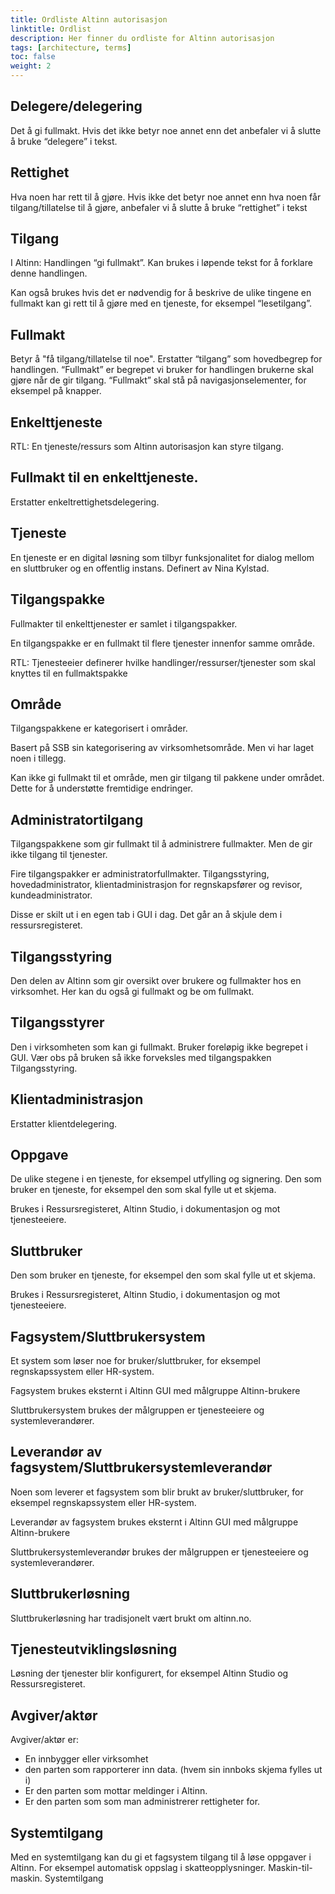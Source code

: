 ```yaml
---
title: Ordliste Altinn autorisasjon
linktitle: Ordlist
description: Her finner du ordliste for Altinn autorisasjon
tags: [architecture, terms]
toc: false
weight: 2
---
```



## Delegere/delegering

Det å gi fullmakt. Hvis  det ikke betyr noe annet enn det anbefaler vi å slutte å bruke “delegere” i tekst.


## Rettighet

Hva noen har rett til å gjøre. Hvis ikke det betyr noe annet enn hva noen får tilgang/tillatelse til å gjøre, anbefaler vi å slutte å bruke “rettighet” i tekst

## Tilgang

I Altinn: Handlingen “gi fullmakt”. Kan brukes i løpende tekst for å forklare denne handlingen.

Kan også brukes hvis det er nødvendig for å beskrive de ulike tingene en fullmakt kan gi rett til å gjøre med en tjeneste, for eksempel “lesetilgang”.

## Fullmakt

Betyr å "få tilgang/tillatelse til noe". Erstatter “tilgang” som hovedbegrep for handlingen. “Fullmakt” er begrepet vi bruker for handlingen brukerne skal gjøre når de gir tilgang. “Fullmakt” skal stå på navigasjonselementer, for eksempel på knapper.

## Enkelttjeneste

RTL: En tjeneste/ressurs som Altinn autorisasjon kan styre tilgang.

## Fullmakt til en enkelttjeneste.

Erstatter enkeltrettighetsdelegering.

## Tjeneste

En tjeneste er en digital løsning som tilbyr funksjonalitet for dialog mellom en sluttbruker og en offentlig instans. Definert av Nina Kylstad.

## Tilgangspakke

Fullmakter til enkelttjenester er samlet i tilgangspakker.

En tilgangspakke er en fullmakt til flere tjenester innenfor samme område. 

RTL: Tjenesteeier definerer hvilke handlinger/ressurser/tjenester som skal knyttes til en fullmaktspakke

## Område

Tilgangspakkene er kategorisert i områder.

Basert på SSB sin kategorisering av virksomhetsområde. Men vi har laget noen i tillegg.

Kan ikke gi fullmakt til et område, men gir tilgang til pakkene under området. Dette for å understøtte fremtidige endringer.

## Administratortilgang

Tilgangspakkene som gir fullmakt til å administrere fullmakter. Men de gir ikke tilgang til tjenester.

Fire tilgangspakker er administratorfullmakter.
Tilgangsstyring, hovedadministrator, klientadministrasjon for regnskapsfører og revisor, kundeadministrator.

Disse er skilt ut i en egen tab i GUI i dag. Det går an å skjule dem i ressursregisteret.

## Tilgangsstyring

Den delen av Altinn som gir oversikt over brukere og fullmakter hos en virksomhet. Her kan du også gi fullmakt og be om fullmakt. 

## Tilgangsstyrer

Den i virksomheten som kan gi fullmakt. Bruker foreløpig ikke begrepet i GUI. Vær obs på bruken så ikke forveksles med tilgangspakken Tilgangsstyring. 

## Klientadministrasjon

Erstatter klientdelegering. 

## Oppgave

De ulike stegene i en tjeneste, for eksempel utfylling og signering.
Den som bruker en tjeneste, for eksempel den som skal fylle ut et skjema.

Brukes i Ressursregisteret, Altinn Studio, i dokumentasjon og mot tjenesteeiere.

## Sluttbruker

Den som bruker en tjeneste, for eksempel den som skal fylle ut et skjema.

Brukes i Ressursregisteret, Altinn Studio, i dokumentasjon og mot tjenesteeiere.


## Fagsystem/Sluttbrukersystem

Et system som løser noe for bruker/sluttbruker, for eksempel regnskapssystem eller HR-system.

Fagsystem brukes eksternt i Altinn GUI med målgruppe Altinn-brukere

Sluttbrukersystem brukes der målgruppen er tjenesteeiere og systemleverandører.

## Leverandør av fagsystem/Sluttbrukersystemleverandør

Noen som leverer et fagsystem som blir brukt av bruker/sluttbruker, for eksempel regnskapssystem eller HR-system.

Leverandør av fagsystem brukes eksternt i Altinn GUI med målgruppe Altinn-brukere

Sluttbrukersystemleverandør brukes der målgruppen er tjenesteeiere og systemleverandører.

## Sluttbrukerløsning

Sluttbrukerløsning har tradisjonelt vært brukt om altinn.no.

## Tjenesteutviklingsløsning

 Løsning der tjenester blir konfigurert, for eksempel Altinn Studio og Ressursregisteret.

## Avgiver/aktør

Avgiver/aktør er:
- En innbygger eller virksomhet
- den parten som rapporterer inn data. (hvem sin innboks skjema fylles ut i)
- Er den parten som mottar meldinger i Altinn. 
- Er den parten som som man administrerer rettigheter for.


## Systemtilgang

Med en systemtilgang kan du gi et fagsystem tilgang til å løse oppgaver i Altinn. For eksempel automatisk oppslag i skatteopplysninger. Maskin-til-maskin.
Systemtilgang